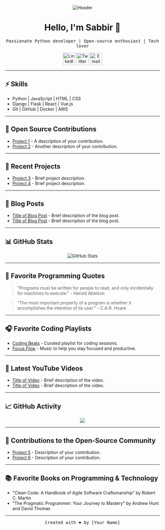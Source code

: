 <!-- Add your own header image or logo -->
<p align="center">
  <img src="https://avatars.githubusercontent.com/u/131774907?s=400&u=0e49b6aad05c03465d80e3cce57225254de5a24f&v=4" alt="Header">
</p>

<!-- Add a catchy title -->
<h1 align="center">Hello, I'm Sabbir 👋</h1>

<!-- Add a brief description -->
<p align="center">
  <samp>Passionate Python developer | Open-source enthusiast | Tech lover</samp>
</p>

<!-- Add some social media or contact links -->
<p align="center">
  <a href="https://www.linkedin.com/in/yourname"><img src="https://upload.wikimedia.org/wikipedia/commons/thumb/0/01/LinkedIn_Logo.svg/2560px-LinkedIn_Logo.svg.png" alt="LinkedIn" width="40" height="40"></a>
  <a href="https://twitter.com/yourhandle"><img src="https://www.vectorlogo.zone/logos/twitter/twitter-ar21.png" alt="Twitter" width="40" height="40"></a>
  <a href="mailto:youremail@example.com"><img src="https://www.svgrepo.com/show/61043/empty-email.svg" alt="Email" width="40" height="40"></a>
</p>

---

<!-- Add a summary of your skills and expertise -->
## ⚡️ Skills

- Python | JavaScript | HTML | CSS
- Django | Flask | React | Vue.js
- Git | GitHub | Docker | AWS

---

<!-- Add a section for your open-source contributions -->
## 🌱 Open Source Contributions

- [Project 1](https://github.com/username/project1) - A description of your contribution.
- [Project 2](https://github.com/username/project2) - Another description of your contribution.

---

<!-- Add a section for your recent projects -->
## 🚀 Recent Projects

- [Project 3](https://github.com/username/project3) - Brief project description.
- [Project 4](https://github.com/username/project4) - Brief project description.

---

<!-- Add a section for your blog posts or articles -->
## 📝 Blog Posts

- [Title of Blog Post](https://yourblog.com/blog-post-1) - Brief description of the blog post.
- [Title of Blog Post](https://yourblog.com/blog-post-2) - Brief description of the blog post.

---

<!-- Add a section for your GitHub stats -->
## 📊 GitHub Stats

<p align="center">
  <img src="https://github-readme-stats.vercel.app/api?username=yourusername&show_icons=true&theme=dark" alt="GitHub Stats">
</p>

---

<!-- Add a section for your favorite programming quotes -->
## 💬 Favorite Programming Quotes

> "Programs must be written for people to read, and only incidentally for machines to execute." - Harold Abelson

> "The most important property of a program is whether it accomplishes the intention of its user." - C.A.R. Hoare

---

<!-- Add a section for your favorite coding playlists -->
## 🎧 Favorite Coding Playlists

- [Coding Beats](https://spotifyplaylistlink1) - Curated playlist for coding sessions.
- [Focus Flow](https://spotifyplaylistlink2) - Music to help you stay focused and productive.

---

<!-- Add a section for your latest YouTube videos or tutorials -->
## 🎥 Latest YouTube Videos

- [Title of Video](https://youtu.be/video-link) - Brief description of the video.
- [Title of Video](https://youtu.be/video-link) - Brief description of the video.

---

<!-- Add a section for your GitHub activity graph -->
## 📈 GitHub Activity

<p align="center">
  <img src="https://ghactivity.mrayush.me/graph?username=isabbir&bg_color=1F222E&color=F8D866&line=F85D7F&point=FFFFFF&hide_border=true">
</p>

---

<!-- Add a section for your contributions to the open-source community -->
## 🤝 Contributions to the Open-Source Community

- [Project 5](https://github.com/username/project5) - Description of your contribution.
- [Project 6](https://github.com/username/project6) - Description of your contribution.

---

<!-- Add a section for your favorite books on programming or technology -->
## 📚 Favorite Books on Programming & Technology

- "Clean Code: A Handbook of Agile Software Craftsmanship" by Robert C. Martin
- "The Pragmatic Programmer: Your Journey to Mastery" by Andrew Hunt and David Thomas

---

<!-- Add a footer with your name and optional message -->
<p align="center">
  <samp>Created with ❤️ by [Your Name]</samp>
</p>
